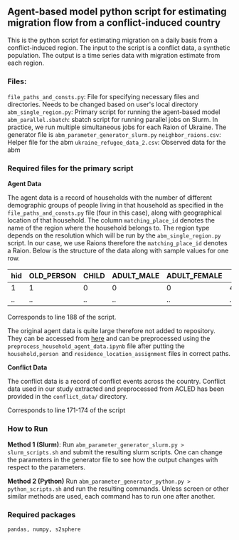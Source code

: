 ## Agent-based model python script for estimating migration flow from a conflict-induced country

This is the python script for estimating migration on a daily basis from a conflict-induced region. The input to the script is a conflict data, a synthetic population. The output is a time series data with migration estimate from each region.

### Files:

`file_paths_and_consts.py`: File for specifying necessary files and directories. Needs to be changed based on user's local directory
`abm_single_region.py`: Primary script for running the agent-based model
`abm_parallel.sbatch`: sbatch script for running parallel jobs on Slurm. In practice, we run multiple simultaneous jobs for each Raion of Ukraine. The generator file is `abm_parameter_generator_slurm.py`
`neighbor_raions.csv`: Helper file for the abm
`ukraine_refugee_data_2.csv`: Observed data for the abm

### Required files for the primary script

**Agent Data**

The agent data is a record of households with the number of different demographic groups of people living in that household as specified in the `file_paths_and_consts.py` file (four in this case), along with geographical location of that household. The column `matching_place_id` denotes the name of the region where the household belongs to. The region type depends on the resolution which will be run by the `abm_single_region.py` script. In our case, we use Raions therefore the `matching_place_id` denotes a Raion. Below is the structure of the data along with sample values for one row.

| hid | OLD_PERSON | CHILD | ADULT_MALE | ADULT_FEMALE | latitude | longitude | matching_place_id |
|-----|:-----------|-------|------------|--------------|----------|-----------|-------------------|
|1|1|0|0|0|47.778539243187396|37.749237922373396|Kalmiuskyi|
|..|..|..|..|..|...|...|...|

Corresponds to line 188 of the script. 

The original agent data is quite large therefore not added to repository. They can be accessed from [here](https://net.science/files/40e8d15e-d38b-48d4-aaff-79e85e1de87e/) and can be preprocessed using the `preprocess_household_agent_data.ipynb` file after putting the `household,person `and `residence_location_assignment` files in correct paths.

**Conflict Data**

The conflict data is a record of conflict events across the country. Conflict data used in our study extracted and preprocessed from ACLED has been provided in the `conflict_data/` directory.

Corresponds to line 171-174 of the script

### How to Run

**Method 1 (Slurm)**: Run `abm_parameter_generator_slurm.py > slurm_scripts.sh` and submit the resulting slurm scripts. One can change the parameters in the generator file to see how the output changes with respect to the parameters.

**Method 2 (Python)** Run `abm_parameter_generator_python.py > python_scripts.sh` and run the resulting commands. Unless screen or other similar methods are used, each command has to run one after another.

### Required packages

`pandas, numpy, s2sphere`
